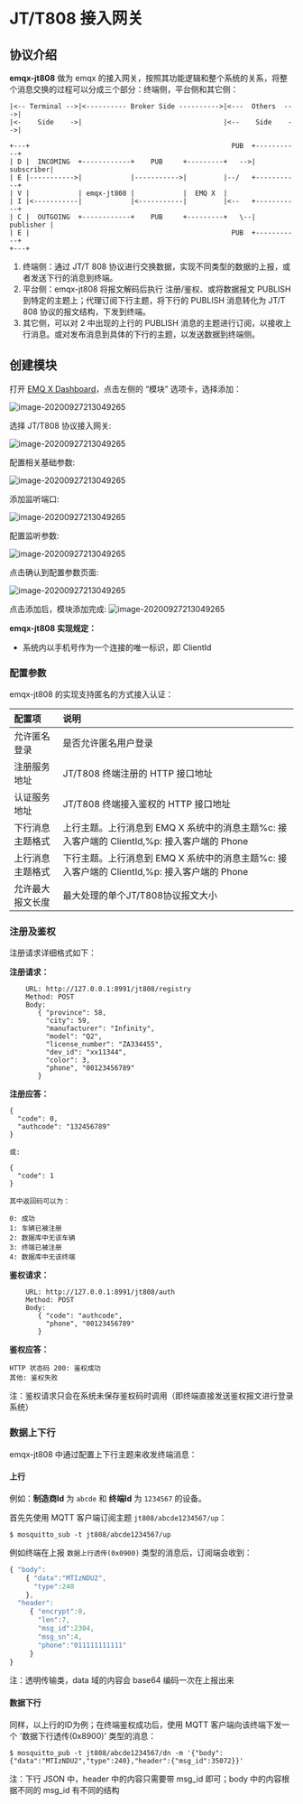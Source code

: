 # JT/T808 接入网关

## 协议介绍

**emqx-jt808** 做为 emqx 的接入网关，按照其功能逻辑和整个系统的关系，将整个消息交换的过程可以分成三个部分：终端侧，平台侧和其它侧：

```text
|<-- Terminal -->|<---------- Broker Side ---------->|<---  Others  --->|
|<-    Side    ->|                                   |<--    Side    -->|

+---+                                                  PUB  +-----------+
| D |  INCOMING  +------------+    PUB     +---------+   -->| subscriber|
| E |----------->|            |----------->|         |--/   +-----------+
| V |            | emqx-jt808 |            |  EMQ X  |
| I |<-----------|            |<-----------|         |<--   +-----------+
| C |  OUTGOING  +------------+    PUB     +---------+   \--| publisher |
| E |                                                  PUB  +-----------+
+---+
```

1. 终端侧：通过 JT/T 808 协议进行交换数据，实现不同类型的数据的上报，或者发送下行的消息到终端。
2. 平台侧：emqx-jt808 将报文解码后执行 注册/鉴权、或将数据报文 PUBLISH 到特定的主题上；代理订阅下行主题，将下行的 PUBLISH 消息转化为 JT/T 808 协议的报文结构，下发到终端。
3. 其它侧，可以对 2 中出现的上行的 PUBLISH 消息的主题进行订阅，以接收上行消息。或对发布消息到具体的下行的主题，以发送数据到终端侧。

## 创建模块

打开 [EMQ X Dashboard](http://127.0.0.1:18083/#/modules)，点击左侧的 “模块” 选项卡，选择添加：

![image-20200927213049265](../.gitbook/assets/modules.png)

选择 JT/T808 协议接入网关:

![image-20200927213049265](../.gitbook/assets/proto_jt8081.png)

配置相关基础参数:

![image-20200927213049265](../.gitbook/assets/proto_jt8082.png)

添加监听端口:

![image-20200927213049265](../.gitbook/assets/proto_jt8083.png)

配置监听参数:

![image-20200927213049265](../.gitbook/assets/proto_jt8084.png)

点击确认到配置参数页面:

![image-20200927213049265](../.gitbook/assets/proto_jt8085.png)

点击添加后，模块添加完成: ![image-20200927213049265](../.gitbook/assets/proto_jt8086.png)

**emqx-jt808 实现规定：**

* 系统内以手机号作为一个连接的唯一标识，即 ClientId

### 配置参数

emqx-jt808 的实现支持匿名的方式接入认证：

| 配置项 | 说明 |
| :--- | :--- |
| 允许匿名登录 | 是否允许匿名用户登录 |
| 注册服务地址 | JT/T808 终端注册的 HTTP 接口地址 |
| 认证服务地址 | JT/T808 终端接入鉴权的 HTTP 接口地址 |
| 下行消息主题格式 | 上行主题。上行消息到 EMQ X 系统中的消息主题%c: 接入客户端的 ClientId,%p: 接入客户端的 Phone |
| 上行消息主题格式 | 下行主题。上行消息到 EMQ X 系统中的消息主题%c: 接入客户端的 ClientId,%p: 接入客户端的 Phone |
| 允许最大报文长度 | 最大处理的单个JT/T808协议报文大小 |

### 注册及鉴权

注册请求详细格式如下：

**注册请求：**

```text
    URL: http://127.0.0.1:8991/jt808/registry
    Method: POST
    Body:
       { "province": 58,
         "city": 59,
         "manufacturer": "Infinity",
         "model": "Q2",
         "license_number": "ZA334455",
         "dev_id": "xx11344",
         "color": 3,
         "phone", "00123456789"
       }
```

**注册应答：**

```text
{
  "code": 0,
  "authcode": "132456789"
}

或:

{
  "code": 1
}

其中返回码可以为：

0: 成功
1: 车辆已被注册
2: 数据库中无该车辆
3: 终端已被注册
4: 数据库中无该终端
```

**鉴权请求：**

```text
    URL: http://127.0.0.1:8991/jt808/auth
    Method: POST
    Body:
       { "code": "authcode",
         "phone", "00123456789"
       }
```

**鉴权应答：**

```text
HTTP 状态码 200: 鉴权成功
其他: 鉴权失败
```

注：鉴权请求只会在系统未保存鉴权码时调用（即终端直接发送鉴权报文进行登录系统）

### 数据上下行

emqx-jt808 中通过配置上下行主题来收发终端消息：

#### 上行

例如：**制造商Id** 为 `abcde` 和 **终端Id** 为 `1234567` 的设备。

首先先使用 MQTT 客户端订阅主题 `jt808/abcde1234567/up`：

```text
$ mosquitto_sub -t jt808/abcde1234567/up
```

例如终端在上报 `数据上行透传(0x0900)` 类型的消息后，订阅端会收到：

```javascript
{ "body":
    { "data":"MTIzNDU2",
      "type":240
    },
  "header":
     { "encrypt":0,
       "len":7,
       "msg_id":2304,
       "msg_sn":4,
       "phone":"011111111111"
     }
}
```

注：透明传输类，data 域的内容会 base64 编码一次在上报出来

#### 数据下行

同样，以上行的ID为例；在终端鉴权成功后，使用 MQTT 客户端向该终端下发一个 '数据下行透传\(0x8900\)' 类型的消息：

```text
$ mosquitto_pub -t jt808/abcde1234567/dn -m '{"body":{"data":"MTIzNDU2","type":240},"header":{"msg_id":35072}}'
```

注：下行 JSON 中，header 中的内容只需要带 msg\_id 即可；body 中的内容根据不同的 msg\_id 有不同的结构

